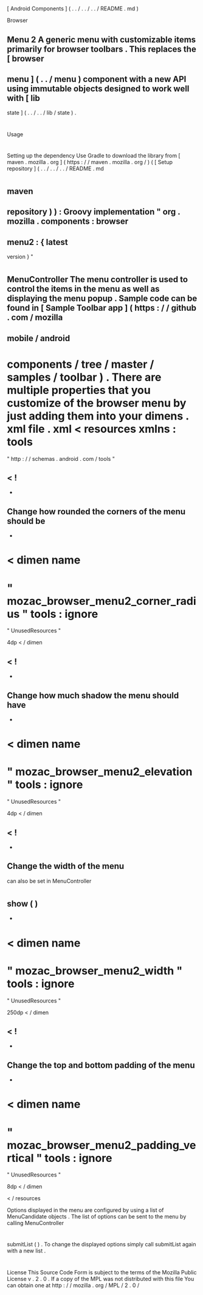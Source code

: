 #
[
Android
Components
]
(
.
.
/
.
.
/
.
.
/
README
.
md
)
>
Browser
>
Menu
2
A
generic
menu
with
customizable
items
primarily
for
browser
toolbars
.
This
replaces
the
[
browser
-
menu
]
(
.
.
/
menu
)
component
with
a
new
API
using
immutable
objects
designed
to
work
well
with
[
lib
-
state
]
(
.
.
/
.
.
/
lib
/
state
)
.
#
#
Usage
#
#
#
Setting
up
the
dependency
Use
Gradle
to
download
the
library
from
[
maven
.
mozilla
.
org
]
(
https
:
/
/
maven
.
mozilla
.
org
/
)
(
[
Setup
repository
]
(
.
.
/
.
.
/
.
.
/
README
.
md
#
maven
-
repository
)
)
:
Groovy
implementation
"
org
.
mozilla
.
components
:
browser
-
menu2
:
{
latest
-
version
}
"
#
#
#
MenuController
The
menu
controller
is
used
to
control
the
items
in
the
menu
as
well
as
displaying
the
menu
popup
.
Sample
code
can
be
found
in
[
Sample
Toolbar
app
]
(
https
:
/
/
github
.
com
/
mozilla
-
mobile
/
android
-
components
/
tree
/
master
/
samples
/
toolbar
)
.
There
are
multiple
properties
that
you
customize
of
the
browser
menu
by
just
adding
them
into
your
dimens
.
xml
file
.
xml
<
resources
xmlns
:
tools
=
"
http
:
/
/
schemas
.
android
.
com
/
tools
"
>
<
!
-
-
Change
how
rounded
the
corners
of
the
menu
should
be
-
-
>
<
dimen
name
=
"
mozac_browser_menu2_corner_radius
"
tools
:
ignore
=
"
UnusedResources
"
>
4dp
<
/
dimen
>
<
!
-
-
Change
how
much
shadow
the
menu
should
have
-
-
>
<
dimen
name
=
"
mozac_browser_menu2_elevation
"
tools
:
ignore
=
"
UnusedResources
"
>
4dp
<
/
dimen
>
<
!
-
-
Change
the
width
of
the
menu
-
can
also
be
set
in
MenuController
#
show
(
)
-
-
>
<
dimen
name
=
"
mozac_browser_menu2_width
"
tools
:
ignore
=
"
UnusedResources
"
>
250dp
<
/
dimen
>
<
!
-
-
Change
the
top
and
bottom
padding
of
the
menu
-
-
>
<
dimen
name
=
"
mozac_browser_menu2_padding_vertical
"
tools
:
ignore
=
"
UnusedResources
"
>
8dp
<
/
dimen
>
<
/
resources
>
Options
displayed
in
the
menu
are
configured
by
using
a
list
of
MenuCandidate
objects
.
The
list
of
options
can
be
sent
to
the
menu
by
calling
MenuController
#
submitList
(
)
.
To
change
the
displayed
options
simply
call
submitList
again
with
a
new
list
.
#
#
License
This
Source
Code
Form
is
subject
to
the
terms
of
the
Mozilla
Public
License
v
.
2
.
0
.
If
a
copy
of
the
MPL
was
not
distributed
with
this
file
You
can
obtain
one
at
http
:
/
/
mozilla
.
org
/
MPL
/
2
.
0
/
